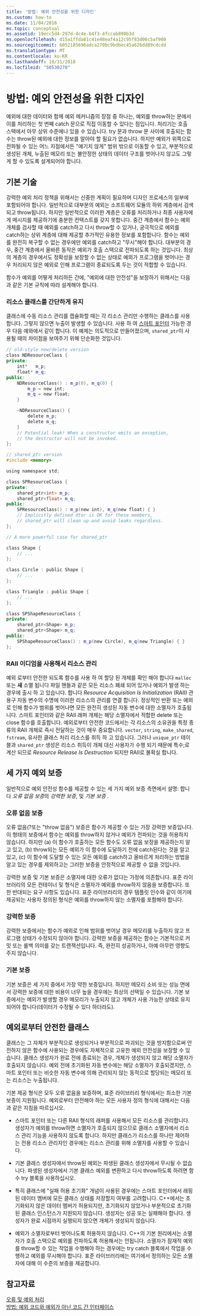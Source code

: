```yaml
---
title: '방법: 예외 안전성을 위한 디자인'
ms.custom: how-to
ms.date: 11/04/2016
ms.topic: conceptual
ms.assetid: 19ecc5d4-297d-4c4e-b4f3-4fccab890b3d
ms.openlocfilehash: d15a1ffda81c41e48eaf4a12c95f83d06c5af900
ms.sourcegitcommit: 6052185696adca270bc9bdbec45a626dd89cdcdd
ms.translationtype: MT
ms.contentlocale: ko-KR
ms.lasthandoff: 10/31/2018
ms.locfileid: "50530270"
---
```

# <a name="how-to-design-for-exception-safety"></a>방법: 예외 안전성을 위한 디자인

예외에 대한 데이터와 함께 예외 메커니즘의 장점 중 하나는, 예외를 throw하는 문에서 이를 처리하는 첫 번째 catch 문으로 직접 이동할 수 있다는 점입니다. 처리기는 호출 스택에서 아무 상위 수준에나 있을 수 있습니다. try 문과 throw 문 사이에 호출되는 함수는 throw된 예외에 대한 정보를 알아야 할 필요가 없습니다.  하지만 예외가 위쪽으로 전파될 수 있는 어느 지점에서든 "예기치 않게" 범위 밖으로 이동할 수 있고, 부분적으로 생성된 개체, 누출된 메모리 또는 불안정한 상태의 데이터 구조를 벗어나지 않고도 그렇게 할 수 있도록 설계되어야 합니다.

## <a name="basic-techniques"></a>기본 기술

강력한 예외 처리 정책을 위해서는 신중한 계획이 필요하며 디자인 프로세스의 일부에 포함되어야 합니다. 일반적으로 대부분의 예외는 소프트웨어 모듈의 하위 계층에서 검색되고 throw됩니다. 하지만 일반적으로 이러한 계층은 오류를 처리하거나 최종 사용자에게 메시지를 제공하기에 충분한 컨텍스트를 갖지 못합니다. 중간 계층에서 함수는 예외 개체를 검사할 때 예외를 catch하고 다시 throw할 수 있거나, 궁극적으로 예외를 catch하는 상위 계층에 대해 제공할 추가적인 유용한 정보를 포함합니다. 함수는 예외를 완전히 복구할 수 없는 경우에만 예외를 catch하고 "무시"해야 합니다. 대부분의 경우, 중간 계층에서 올바른 동작은 예외가 호출 스택으로 전파되도록 하는 것입니다. 최상의 계층의 경우에서도 정확성을 보장할 수 없는 상태로 예외가 프로그램을 벗어나는 경우 처리되지 않은 예외로 인해 프로그램이 종료되도록 두는 것이 적합할 수 있습니다.

함수가 예외를 어떻게 처리하든 간에, "예외에 대한 안전성"을 보장하기 위해서는 다음과 같은 기본 규칙에 따라 설계해야 합니다.

### <a name="keep-resource-classes-simple"></a>리소스 클래스를 간단하게 유지

클래스에 수동 리소스 관리를 캡슐화할 때는 각 리소스 관리만 수행하는 클래스를 사용합니다. 그렇지 않으면 누출이 발생할 수 있습니다. 사용 하 여 [스마트 포인터](../cpp/smart-pointers-modern-cpp.md) 가능한 경우 다음 예와에서 같이 합니다. 이 예제는 의도적으로 만들어졌으며, `shared_ptr`이 사용될 때의 차이점을 보여주기 위해 단순화한 것입니다.

```cpp
// old-style new/delete version
class NDResourceClass {
private:
    int*   m_p;
    float* m_q;
public:
    NDResourceClass() : m_p(0), m_q(0) {
        m_p = new int;
        m_q = new float;
    }

    ~NDResourceClass() {
        delete m_p;
        delete m_q;
    }
    // Potential leak! When a constructor emits an exception, 
    // the destructor will not be invoked.   
};

// shared_ptr version
#include <memory>

using namespace std;

class SPResourceClass {
private:
    shared_ptr<int> m_p;
    shared_ptr<float> m_q;
public:
    SPResourceClass() : m_p(new int), m_q(new float) { }
    // Implicitly defined dtor is OK for these members, 
    // shared_ptr will clean up and avoid leaks regardless.
};

// A more powerful case for shared_ptr

class Shape {
    // ...
};

class Circle : public Shape {
    // ...
};

class Triangle : public Shape {
    // ...
};

class SPShapeResourceClass {
private:
    shared_ptr<Shape> m_p;
    shared_ptr<Shape> m_q;
public:
    SPShapeResourceClass() : m_p(new Circle), m_q(new Triangle) { }
};
```

### <a name="use-the-raii-idiom-to-manage-resources"></a>RAII 이디엄을 사용해서 리소스 관리

예외 로부터 안전한 되도록 함수를 사용 하 여 할당 된 개체를 확인 해야 합니다 `malloc` 또는 **새** 소멸 됩니다 파일 핸들과 같은 모든 리소스 폐쇄 되어 있거나 예외가 발생 하는 경우에 출시 하 고 있습니다. 합니다 *Resource Acquisition Is Initialization* (RAII) 관용구 자동 변수의 수명에 이러한 리소스의 관리를 연결 합니다. 정상적인 반환 또는 예외로 인해 함수가 범위를 벗어나면 모든 완전히 생성된 자동 변수에 대한 소멸자가 호출됩니다. 스마트 포인터와 같은 RAII 래퍼 개체는 해당 소멸자에서 적합한 delete 또는 close 함수를 호출합니다. 예외로부터 안전한 코드에서는 각 리소스의 소유권을 특정 종류의 RAII 개체로 즉시 전달하는 것이 매우 중요합니다. `vector`, `string`, `make_shared`, `fstream`, 유사한 클래스 처리 리소스를 취득 하 고 있습니다.  그러나 `unique_ptr` 테이블과 `shared_ptr` 생성은 리소스 취득이 개체 대신 사용자가 수행 되기 때문에 특수;로 계산 되므로 *Resource Release Is Destruction* 되지만 RAII로 불확실 합니다.

## <a name="the-three-exception-guarantees"></a>세 가지 예외 보증

일반적으로 예외 안전성 함수를 제공할 수 있는 세 가지 예외 보증 측면에서 설명: 합니다 *오류 없음 보증*의 *강력한 보증*, 및 *기본 보증* .

### <a name="no-fail-guarantee"></a>오류 없음 보증

오류 없음(?또는 "throw 없음") 보증은 함수가 제공할 수 있는 가장 강력한 보증입니다. 이 형태의 보증에서 함수는 예외를 throw하지 않거나 예외가 전파되는 것을 허용하지 않습니다. 하지만 (a) 이 함수가 호출하는 모든 함수도 오류 없음 보장을 제공하는지 알고 있고, (b) throw되는 모든 예외가 이 함수에 도달하기 전에 catch된다는 것을 알고 있고, (c) 이 함수에 도달할 수 있는 모든 예외를 catch하고 올바르게 처리하는 방법을 알고 있는 경우를 제외하고는 그러한 보증을 안정적으로 제공할 수 없을 것입니다.

강력한 보증 및 기본 보증은 소멸자에 대한 오류가 없다는 가정에 의존합니다. 표준 라이브러리의 모든 컨테이너 및 형식은 소멸자가 예외를 throw하지 않음을 보증합니다. 또한 반대되는 요구 사항도 있습니다. 표준 라이브러리의 경우 템플릿 인수와 같이 여기에 제공되는 사용자 정의된 형식은 예외를 throw하지 않는 소멸자를 포함해야 합니다.

### <a name="strong-guarantee"></a>강력한 보증

강력한 보증에서는 함수가 예외로 인해 범위를 벗어날 경우 메모리를 누출하지 않고 프로그램 상태가 수정되지 않아야 합니다. 강력한 보증을 제공하는 함수는 기본적으로 커밋 또는 롤백 의미를 갖는 트랜잭션입니다. 즉, 완전히 성공하거나, 아예 아무런 영향도 주지 않습니다.

### <a name="basic-guarantee"></a>기본 보증

기본 보증은 세 가지 중에서 가장 약한 보증입니다. 하지만 메모리 소비 또는 성능 면에서 강력한 보증에 대한 비용이 너무 높을 경우에는 최상의 선택일 수 있습니다. 기본 보증에서는 예외가 발생할 경우 메모리가 누출되지 않고 개체가 사용 가능한 상태로 유지되어야 합니다(데이터가 수정될 수 있다 하더라도).

## <a name="exception-safe-classes"></a>예외로부터 안전한 클래스

클래스는 그 자체가 부분적으로 생성되거나 부분적으로 파괴되는 것을 방지함으로써 안전하지 않은 함수에 사용되는 경우에도 자체적으로 고유한 예외 안전성을 보장할 수 있습니다. 클래스 생성자가 완료 전에 종료되는 경우, 개체가 생성되지 않고 해당 소멸자가 호출되지 않습니다. 예외 전에 초기화된 자동 변수에는 해당 소멸자가 호출되겠지만, 스마트 포인터 또는 비슷한 자동 변수에 의해 관리되지 않는 동적으로 할당되는 메모리 또는 리소스는 누출됩니다.

기본 제공 형식은 모두 오류 없음을 보증하며, 표준 라이브러리 형식에서는 최소한 기본 보증이 지원됩니다. 예외로부터 안전해야 하는 모든 사용자 정의 형식에 대해서는 다음과 같은 지침을 따르십시오.

- 스마트 포인터 또는 다른 RAII 형식의 래퍼를 사용해서 모든 리소스를 관리합니다. 생성자가 예외를 throw하면 소멸자가 호출되지 않으므로 클래스 소멸자에서 리소스 관리 기능을 사용하지 않도록 합니다. 하지만 클래스가 리소스를 하나만 제어하는 전용 리소스 관리자인 경우에는 리소스 관리를 위해 소멸자를 사용할 수 있습니다.

- 기본 클래스 생성자에서 throw된 예외는 파생된 클래스 생성자에서 무시될 수 없습니다. 파생된 생성자에서 기본 클래스 예외를 변환하고 다시 throw하도록 하려면 함수 try 블록을 사용하십시오.

- 특히 클래스에 "실패 허용 초기화" 개념이 사용된 경우에는 스마트 포인터에서 래핑된 데이터 멤버에 모든 클래스 상태를 저장할지 여부를 고려합니다. C++에서는 초기화되지 않은 데이터 멤버가 허용되지만, 초기화되지 않았거나 부분적으로 초기화된 클래스 인스턴스가 지원되지 않습니다. 생성자는 성공 또는 실패해야 합니다. 생성자가 완료 시점까지 실행되지 않으면 개체가 생성되지 않습니다.

- 예외가 소멸자로부터 벗어나도록 허용하지 않습니다. C++의 기본 원리에서는 소멸자가 호출 스택으로 예외를 전파하도록 허용해서는 안됩니다. 소멸자가 잠재적 예외를 throw할 수 있는 작업을 수행해야 하는 경우에는 try catch 블록에서 작업을 수행하고 예외를 무시해야 합니다. 표준 라이브러리에는 여기에서 정의하는 모든 소멸자에 대해 이 수준의 보증을 제공합니다.

## <a name="see-also"></a>참고자료

[오류 및 예외 처리](../cpp/errors-and-exception-handling-modern-cpp.md)<br/>
[방법: 예외 코드와 예외가 아닌 코드 간 인터페이스](../cpp/how-to-interface-between-exceptional-and-non-exceptional-code.md)